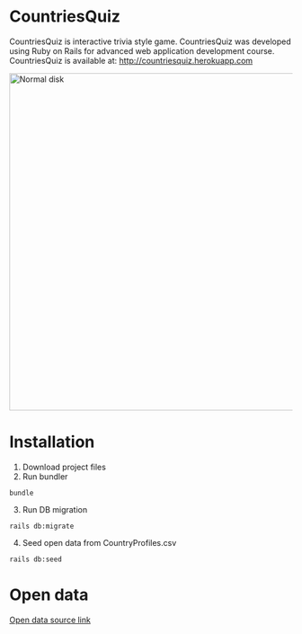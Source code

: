 # CountriesQuiz

CountriesQuiz is interactive trivia style game. CountriesQuiz was developed using Ruby on Rails for advanced web application development course. CountriesQuiz is available at: http://countriesquiz.herokuapp.com

<img src="/preview.gif" width="600" alt="Normal disk"/>

# Installation

1. Download project files
2. Run bundler
```
bundle
```
3. Run DB migration
```
rails db:migrate
```
4. Seed open data from CountryProfiles.csv
```
rails db:seed
```

# Open data

[Open data source link](http://data.worldbank.org/data-catalog/country-profiles)
